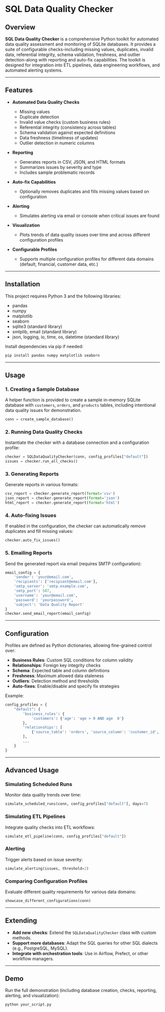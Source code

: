 # SQL Data Quality Checker

## Overview

**SQL Data Quality Checker** is a comprehensive Python toolkit for automated data quality assessment and monitoring of SQLite databases. It provides a suite of configurable checks-including missing values, duplicates, invalid data, referential integrity, schema validation, freshness, and outlier detection-along with reporting and auto-fix capabilities. The toolkit is designed for integration into ETL pipelines, data engineering workflows, and automated alerting systems.

---

## Features

- **Automated Data Quality Checks**
  - Missing values
  - Duplicate detection
  - Invalid value checks (custom business rules)
  - Referential integrity (consistency across tables)
  - Schema validation against expected definitions
  - Data freshness (timeliness of updates)
  - Outlier detection in numeric columns

- **Reporting**
  - Generates reports in CSV, JSON, and HTML formats
  - Summarizes issues by severity and type
  - Includes sample problematic records

- **Auto-fix Capabilities**
  - Optionally removes duplicates and fills missing values based on configuration

- **Alerting**
  - Simulates alerting via email or console when critical issues are found

- **Visualization**
  - Plots trends of data quality issues over time and across different configuration profiles

- **Configurable Profiles**
  - Supports multiple configuration profiles for different data domains (default, financial, customer data, etc.)

---

## Installation

This project requires Python 3 and the following libraries:
- pandas
- numpy
- matplotlib
- seaborn
- sqlite3 (standard library)
- smtplib, email (standard library)
- json, logging, io, time, os, datetime (standard library)

Install dependencies via pip if needed:
```bash
pip install pandas numpy matplotlib seaborn
```

---

## Usage

### 1. Creating a Sample Database

A helper function is provided to create a sample in-memory SQLite database with `customers`, `orders`, and `products` tables, including intentional data quality issues for demonstration.

```python
conn = create_sample_database()
```

### 2. Running Data Quality Checks

Instantiate the checker with a database connection and a configuration profile:

```python
checker = SQLDataQualityChecker(conn, config_profiles["default"])
issues = checker.run_all_checks()
```

### 3. Generating Reports

Generate reports in various formats:

```python
csv_report = checker.generate_report(format='csv')
json_report = checker.generate_report(format='json')
html_report = checker.generate_report(format='html')
```

### 4. Auto-fixing Issues

If enabled in the configuration, the checker can automatically remove duplicates and fill missing values:

```python
checker.auto_fix_issues()
```

### 5. Emailing Reports

Send the generated report via email (requires SMTP configuration):

```python
email_config = {
    'sender': 'your@email.com',
    'recipients': ['recipient@email.com'],
    'smtp_server': 'smtp.example.com',
    'smtp_port': 587,
    'username': 'your@email.com',
    'password': 'yourpassword',
    'subject': 'Data Quality Report'
}
checker.send_email_report(email_config)
```

---

## Configuration

Profiles are defined as Python dictionaries, allowing fine-grained control over:

- **Business Rules**: Custom SQL conditions for column validity
- **Relationships**: Foreign key integrity checks
- **Schema**: Expected table and column definitions
- **Freshness**: Maximum allowed data staleness
- **Outliers**: Detection method and thresholds
- **Auto-fixes**: Enable/disable and specify fix strategies

Example:
```python
config_profiles = {
    "default": {
        'business_rules': {
            'customers': {'age': 'age > 0 AND age  0'}
        },
        'relationships': [
            {'source_table': 'orders', 'source_column': 'customer_id', 'target_table': 'customers', 'target_column': 'id'}
        ],
        ...
    }
}
```

---

## Advanced Usage

### Simulating Scheduled Runs

Monitor data quality trends over time:

```python
simulate_scheduled_runs(conn, config_profiles["default"], days=7)
```

### Simulating ETL Pipelines

Integrate quality checks into ETL workflows:

```python
simulate_etl_pipeline(conn, config_profiles["default"])
```

### Alerting

Trigger alerts based on issue severity:

```python
simulate_alerting(issues, threshold=2)
```

### Comparing Configuration Profiles

Evaluate different quality requirements for various data domains:

```python
showcase_different_configurations(conn)
```

---

## Extending

- **Add new checks**: Extend the `SQLDataQualityChecker` class with custom methods.
- **Support more databases**: Adapt the SQL queries for other SQL dialects (e.g., PostgreSQL, MySQL).
- **Integrate with orchestration tools**: Use in Airflow, Prefect, or other workflow managers.

---

## Demo

Run the full demonstration (including database creation, checks, reporting, alerting, and visualization):

```bash
python your_script.py
```



